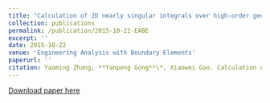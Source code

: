 ```yaml
---
title: "Calculation of 2D nearly singular integrals over high-order geometry elements using the sinh transformation"
collection: publications
permalink: /publication/2015-10-22-EABE
excerpt: ''
date: 2015-10-22
venue: 'Engineering Analysis with Boundary Elements'
paperurl: ''
citation: Yaoming Zhang, **Yanpeng Gong**\*, Xiaowei Gao. Calculation of 2D nearly singular integrals over high-order geometry elements using the sinh transformation. Engineering Analysis with Boundary Elements, 60, 2015, 144-153.
---
```


[Download paper here](http://knownfull.github.io/files/201510EABE.pdf)

